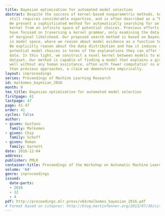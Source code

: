 ```yaml
---
title: Bayesian optimization for automated model selection
abstract: Despite the success of kernel-based nonparametric methods, kernel selection
  still requires considerable expertise, and is often described as a “black art.”
  We present a sophisticated method for automatically searching for an appropriate
  kernel from an infinite space of potential choices. Previous efforts in this direction
  have focused on traversing a kernel grammar, only examining the data via computation
  of marginal likelihood. Our proposed search method is based on Bayesian optimization
  in model space, where we reason about model evidence as a function to be maximized.
  We explicitly reason about the data distribution and how it induces similarity between
  potential model choices in terms of the explanations they can offer for observed
  data. In this light, we construct a novel kernel between models to explain a given
  dataset. Our method is capable of finding a model that explains a given dataset
  well without any human assistance, often with fewer computatio! ns of model evidence
  than previous approaches, a claim we demonstrate empirically.
layout: inproceedings
series: Proceedings of Machine Learning Research
id: malkomes_bayesian_2016
month: 0
tex_title: Bayesian optimization for automated model selection
firstpage: 41
lastpage: 47
page: 41-47
order: 41
cycles: false
author:
- given: Gustavo
  family: Malkomes
- given: Chip
  family: Schaff
- given: Roman
  family: Garnett
date: 2016-12-04
address: 
publisher: PMLR
container-title: Proceedings of the Workshop on Automatic Machine Learning
volume: '64'
genre: inproceedings
issued:
  date-parts:
  - 2016
  - 12
  - 4
pdf: http://proceedings.mlr.press/v64/malkomes_bayesian_2016.pdf
# Format based on citeproc: http://blog.martinfenner.org/2013/07/30/citeproc-yaml-for-bibliographies/
---
```

